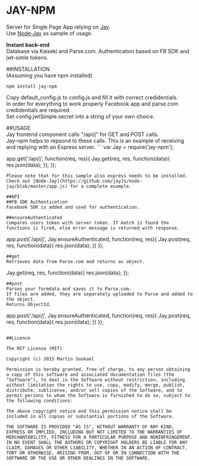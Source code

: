 JAY-NPM
===================

Server for Single Page App relying on [Jay](https://github.com/jayJs/jay).  
Use [Node-Jay](https://github.com/jayJs/node-jay) as sample of usage.  

**Instant back-end**  
Database via Kaiseki and Parse.com.
Authentication based on FB SDK and jwt-simle tokens.  

##INSTALLATION  
(Assuming you have npm installed)  
```
npm install jay-npm  
```
Copy default_config.js to config.js and fill it with correct credidentials.  
In order for everything to work properly Facebook app and parse.com credidentials are required.  
Set config.jwtSimple.secret into a string of your own choice.  

##USAGE  
Jay frontend component calls "/api/j" for GET and POST calls.  
Jay-npm helps to repsond to these calls. This is an example of receiving and replying with an Express server.   ```
var Jay = require('jay-npm');

app.get('/api/j', function(req, res){
  Jay.get(req, res, function(data){
    res.json(data);
  });
});
```
Please note that for this sample also express needs to be installed.  
Check out [Node-Jay](https://github.com/jayJs/node-jay/blob/master/app.js) for a complete example.  

##API  
##FB SDK Authentication  
Facebook SDK is added and used for authentication.  

##ensureAuthenticated  
Compares users token with server token. If match is found the functions is fired, else error message is returned with response.  
```
app.post('/api/j', Jay.ensureAuthenticated, function(req, res){
  Jay.post(req, res, function(data){
    res.json(data);
  })
});
```
##get  
Retrieves data from Parse.com and returns as object.  
```
Jay.get(req, res, function(data){
  res.json(data);
});
```
##post  
Parses your formdata and saves it to Parse.com.
If files are added, they are separately uploaded to Parse and added to the object.  
Returns ObjectId.  
```
app.post('/api/j', Jay.ensureAuthenticated, function(req, res){
  Jay.post(req, res, function(data){
    res.json(data);
  })
});
```

##Licence  

The MIT License (MIT)

Copyright (c) 2015 Martin Sookael

Permission is hereby granted, free of charge, to any person obtaining a copy of this software and associated documentation files (the "Software"), to deal in the Software without restriction, including without limitation the rights to use, copy, modify, merge, publish, distribute, sublicense, and/or sell copies of the Software, and to permit persons to whom the Software is furnished to do so, subject to the following conditions:

The above copyright notice and this permission notice shall be included in all copies or substantial portions of the Software.

THE SOFTWARE IS PROVIDED "AS IS", WITHOUT WARRANTY OF ANY KIND, EXPRESS OR IMPLIED, INCLUDING BUT NOT LIMITED TO THE WARRANTIES OF MERCHANTABILITY, FITNESS FOR A PARTICULAR PURPOSE AND NONINFRINGEMENT. IN NO EVENT SHALL THE AUTHORS OR COPYRIGHT HOLDERS BE LIABLE FOR ANY CLAIM, DAMAGES OR OTHER LIABILITY, WHETHER IN AN ACTION OF CONTRACT, TORT OR OTHERWISE, ARISING FROM, OUT OF OR IN CONNECTION WITH THE SOFTWARE OR THE USE OR OTHER DEALINGS IN THE SOFTWARE.
